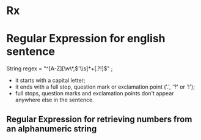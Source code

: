 # Rx

# Regular Expression for english sentence
String regex = "^[A-Z][\\w\\*,$'\\s]*+[.?!]$" ;
* it starts with a capital letter;
* it ends with a full stop, question mark or exclamation point ('.', '?' or '!');
* full stops, question marks and exclamation points don't appear anywhere else in the sentence.

## Regular Expression for retrieving numbers from an alphanumeric string
